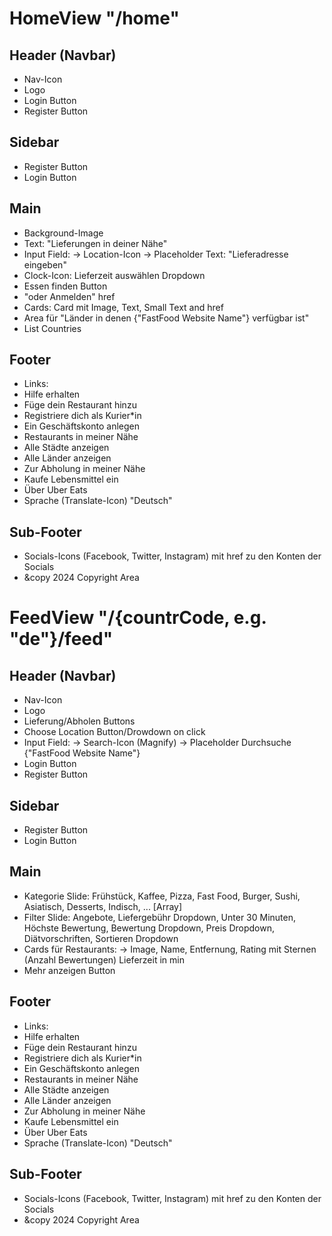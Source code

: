 # HomeView "/home"
## Header (Navbar)
- Nav-Icon
- Logo
- Login Button
- Register Button

## Sidebar
- Register Button
- Login Button

## Main
- Background-Image
- Text: "Lieferungen in deiner Nähe"
- Input Field: -> Location-Icon -> Placeholder Text: "Lieferadresse eingeben"
- Clock-Icon: Lieferzeit auswählen Dropdown
- Essen finden Button
- "oder Anmelden" href
- Cards: Card mit Image, Text, Small Text and href
- Area für "Länder in denen {"FastFood Website Name"} verfügbar ist"
- List Countries

## Footer
- Links:
- Hilfe erhalten
- Füge dein Restaurant hinzu
- Registriere dich als Kurier*in
- Ein Geschäftskonto anlegen
- Restaurants in meiner Nähe
- Alle Städte anzeigen
- Alle Länder anzeigen
- Zur Abholung in meiner Nähe
- Kaufe Lebensmittel ein
- Über Uber Eats
- Sprache (Translate-Icon) "Deutsch"

## Sub-Footer
- Socials-Icons (Facebook, Twitter, Instagram) mit href zu den Konten der Socials
- &copy 2024 Copyright Area

# FeedView "/{countrCode, e.g. "de"}/feed"
## Header (Navbar)
- Nav-Icon
- Logo
- Lieferung/Abholen Buttons
- Choose Location Button/Drowdown on click
- Input Field: -> Search-Icon (Magnify) -> Placeholder Durchsuche {"FastFood Website Name"}
- Login Button
- Register Button

## Sidebar
- Register Button
- Login Button

## Main
- Kategorie Slide: Frühstück, Kaffee, Pizza, Fast Food, Burger, Sushi, Asiatisch, Desserts, Indisch, ... [Array]
- Filter Slide: Angebote, Liefergebühr Dropdown, Unter 30 Minuten, Höchste Bewertung, Bewertung Dropdown, Preis Dropdown,  Diätvorschriften, Sortieren Dropdown
- Cards für Restaurants: -> Image, Name, Entfernung, Rating mit Sternen (Anzahl Bewertungen) Lieferzeit in min
- Mehr anzeigen Button

## Footer
- Links:
- Hilfe erhalten
- Füge dein Restaurant hinzu
- Registriere dich als Kurier*in
- Ein Geschäftskonto anlegen
- Restaurants in meiner Nähe
- Alle Städte anzeigen
- Alle Länder anzeigen
- Zur Abholung in meiner Nähe
- Kaufe Lebensmittel ein
- Über Uber Eats
- Sprache (Translate-Icon) "Deutsch"

## Sub-Footer
- Socials-Icons (Facebook, Twitter, Instagram) mit href zu den Konten der Socials
- &copy 2024 Copyright Area
